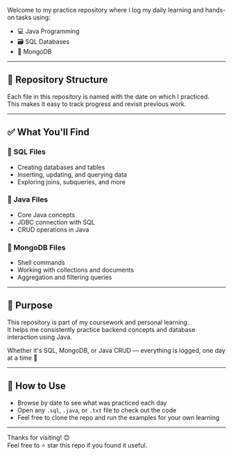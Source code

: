 Welcome to my practice repository where I log my daily learning and hands-on tasks using:

- 💻 Java Programming  
- 🗃️ SQL Databases  
- 🍃 MongoDB

---

## 📂 Repository Structure

Each file in this repository is named with the date on which I practiced.  
This makes it easy to track progress and revisit previous work.


---

## ✅ What You'll Find

### 🔸 SQL Files
- Creating databases and tables
- Inserting, updating, and querying data
- Exploring joins, subqueries, and more

### 🔸 Java Files
- Core Java concepts
- JDBC connection with SQL
- CRUD operations in Java

### 🔸 MongoDB Files
- Shell commands
- Working with collections and documents
- Aggregation and filtering queries

---

## 🎯 Purpose

This repository is part of my coursework and personal learning.  
It helps me consistently practice backend concepts and database interaction using Java.

Whether it's SQL, MongoDB, or Java CRUD — everything is logged, one day at a time 📅

---

## 📌 How to Use

- Browse by date to see what was practiced each day
- Open any `.sql`, `.java`, or `.txt` file to check out the code
- Feel free to clone the repo and run the examples for your own learning

---

Thanks for visiting! 😊  
Feel free to ⭐ star this repo if you found it useful.
